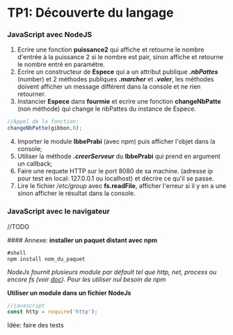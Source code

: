 # TP1: Découverte du langage

### JavaScript avec NodeJS



1. Ecrire une fonction **puissance2** qui affiche et retourne le nombre d'entrée à la puissance 2 si le nombre est pair, sinon affiche et retourne le nombre entré en paramétre.
2. Ecrire un constructeur de **Espece** qui a un attribut publique ***.nbPattes*** (number) et 2 méthodes publiques ***.marcher*** et ***.voler***, les méthodes doivent afficher un message différent dans la console et ne rien retourner.
3. Instancier **Espece** dans **fourmie** et ecrire une fonction **changeNbPatte** (non méthode) qui change le nbPattes du instance de Espece.
```JavaScript
//Appel de la fonction:
changeNbPatte(gibbon,6);
```
4. Importer le module **lbbePrabi** (avec npm) puis afficher l'objet dans la console;
5. Utiliser la méthode ***.creerServeur*** du **lbbePrabi** qui prend en argument un callback;
6. Faire une requete HTTP sur le port 8080 de sa machine. (adresse ip pour test en local: 127.0.0.1 ou localhost) et décrire ce qu'il se passe.
7. Lire le fichier */etc/group*  avec **fs.readFile**, afficher l'erreur si il y en a une sinon afficher le résultat dans la console.



### JavaScript avec le navigateur

//TODO

#### Annexe:
**installer un paquet distant avec npm**
```shell
#shell
npm install nom_du_paquet
```

*NodeJs fournit plusieurs module par défault tel que http, net, process ou encore fs (voir [doc](https://nodejs.org/dist/latest-v6.x/docs/api/)).*
*Pour les utiliser nul besoin de npm*

**Utiliser un module dans un fichier NodeJs**
```javascript
//javascript
const http = require('http');
```

Idée: faire des tests
